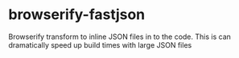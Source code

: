 # browserify-fastjson
Browserify transform to inline JSON files in to the code. This is can dramatically speed up build times with large JSON files
